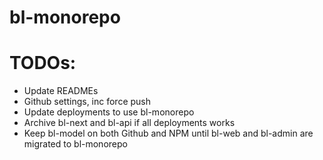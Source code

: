# bl-monorepo

# TODOs:

- Update READMEs
- Github settings, inc force push
- Update deployments to use bl-monorepo
- Archive bl-next and bl-api if all deployments works
- Keep bl-model on both Github and NPM until bl-web and bl-admin are migrated to bl-monorepo
